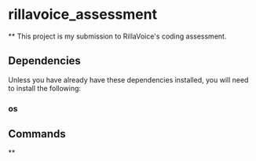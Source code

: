 # rillavoice_assessment
** This project is my submission to RillaVoice's coding assessment.

## Dependencies
Unless you have already have these dependencies installed, you will need to install the following:

### os

###

## Commands
** 
